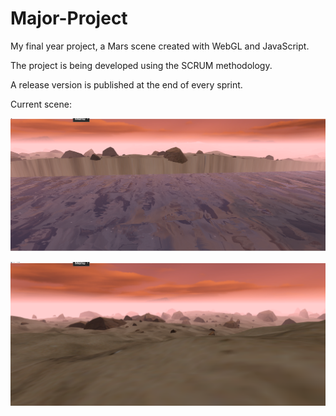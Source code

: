 # Major-Project
My final year project, a Mars scene created with WebGL and JavaScript.

The project is being developed using the SCRUM methodology.

A release version is published at the end of every sprint.

Current scene:

![](https://github.com/SamuelSnowball/Major-Project/blob/master/Major%20Project/screenshots/current/0.png)

![](https://github.com/SamuelSnowball/Major-Project/blob/master/Major%20Project/screenshots/current/1.png)
